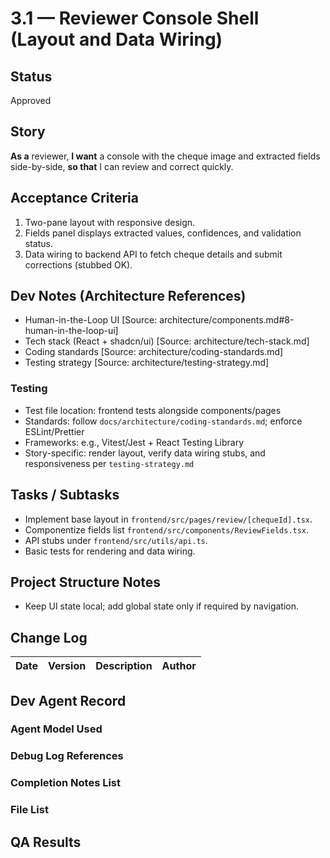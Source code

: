 # 3.1 — Reviewer Console Shell (Layout and Data Wiring)

## Status
Approved

## Story
**As a** reviewer,
**I want** a console with the cheque image and extracted fields side-by-side,
**so that** I can review and correct quickly.

## Acceptance Criteria
1. Two-pane layout with responsive design.
2. Fields panel displays extracted values, confidences, and validation status.
3. Data wiring to backend API to fetch cheque details and submit corrections (stubbed OK).

## Dev Notes (Architecture References)
- Human-in-the-Loop UI [Source: architecture/components.md#8-human-in-the-loop-ui]
- Tech stack (React + shadcn/ui) [Source: architecture/tech-stack.md]
- Coding standards [Source: architecture/coding-standards.md]
- Testing strategy [Source: architecture/testing-strategy.md]

### Testing
- Test file location: frontend tests alongside components/pages
- Standards: follow `docs/architecture/coding-standards.md`; enforce ESLint/Prettier
- Frameworks: e.g., Vitest/Jest + React Testing Library
- Story-specific: render layout, verify data wiring stubs, and responsiveness per `testing-strategy.md`

## Tasks / Subtasks
- Implement base layout in `frontend/src/pages/review/[chequeId].tsx`.
- Componentize fields list `frontend/src/components/ReviewFields.tsx`.
- API stubs under `frontend/src/utils/api.ts`.
- Basic tests for rendering and data wiring.

## Project Structure Notes
- Keep UI state local; add global state only if required by navigation.

## Change Log
| Date | Version | Description | Author |
|------|---------|-------------|--------|

## Dev Agent Record
### Agent Model Used

### Debug Log References

### Completion Notes List

### File List

## QA Results


